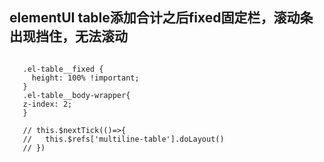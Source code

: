 ## elementUI table添加合计之后fixed固定栏，滚动条出现挡住，无法滚动

 ```

	.el-table__fixed {
	  height: 100% !important;
	}
	.el-table__body-wrapper{
	z-index: 2;
	}

	// this.$nextTick(()=>{
    //   this.$refs['multiline-table'].doLayout()
    // })


```